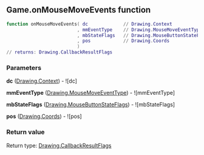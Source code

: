 ## Game.onMouseMoveEvents function


```lua
function onMouseMoveEvents( dc             // Drawing.Context
                          , mmEventType    // Drawing.MouseMoveEventType
                          , mbStateFlags   // Drawing.MouseButtonStateFlags
                          , pos            // Drawing.Coords
                          )
// returns: Drawing.CallbackResultFlags
```


### Parameters

**dc** ([Drawing.Context](../Drawing/Context.md)) - ![dc]

**mmEventType** ([Drawing.MouseMoveEventType](../Drawing/MouseMoveEventType.md)) - ![mmEventType]

**mbStateFlags** ([Drawing.MouseButtonStateFlags](../Drawing/MouseButtonStateFlags.md)) - ![mbStateFlags]

**pos** ([Drawing.Coords](../Drawing/Coords.md)) - ![pos]

### Return value

Return type: [Drawing.CallbackResultFlags](../Drawing/CallbackResultFlags.md)

